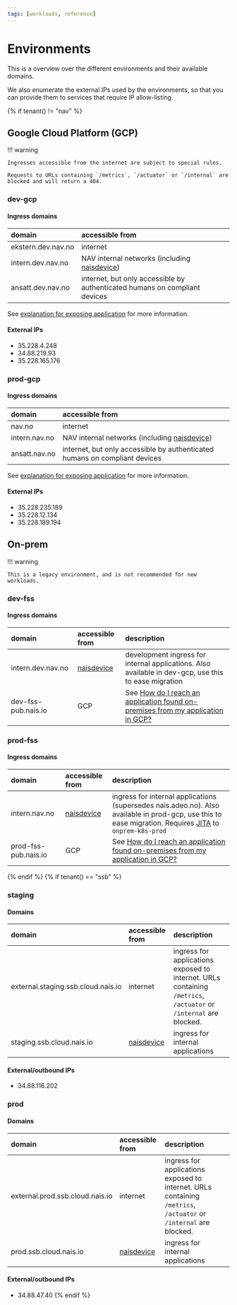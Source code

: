 ```yaml
---
tags: [workloads, reference]
---
```


# Environments

This is a overview over the different environments and their available domains.

We also enumerate the external IPs used by the environments, so that you can provide them to services that require IP allow-listing.

{% if tenant() != "nav" %}
## Google Cloud Platform (GCP)

!!! warning
    
    Ingresses accessible from the internet are subject to special rules.

    Requests to URLs containing `/metrics`, `/actuator` or `/internal` are blocked and will return a 404.

### dev-gcp

#### Ingress domains

| domain             | accessible from                                                            |
|:-------------------|:---------------------------------------------------------------------------|
| ekstern.dev.nav.no | internet                                                                   | 
| intern.dev.nav.no  | NAV internal networks (including [naisdevice])                             | 
| ansatt.dev.nav.no  | internet, but only accessible by authenticated humans on compliant devices |

See [explanation for exposing application][expose-app] for more information.

#### External IPs

- 35.228.4.248
- 34.88.219.93
- 35.228.165.176

### prod-gcp

#### Ingress domains

| domain        | accessible from                                                            |
|:--------------|:---------------------------------------------------------------------------|
| nav.no        | internet                                                                   |
| intern.nav.no | NAV internal networks (including [naisdevice])                             | 
| ansatt.nav.no | internet, but only accessible by authenticated humans on compliant devices | 

See [explanation for exposing application][expose-app] for more information.

#### External IPs

- 35.228.235.189
- 35.228.12.134
- 35.228.189.194


## On-prem

!!! warning

    This is a legacy environment, and is not recommended for new workloads. 

### dev-fss

#### Ingress domains

| domain              | accessible from | description                                                                                          |
|:--------------------|:----------------|:-----------------------------------------------------------------------------------------------------|
| intern.dev.nav.no   | [naisdevice]    | development ingress for internal applications. Also available in dev-gcp, use this to ease migration |
| dev-fss-pub.nais.io | GCP             | See [How do I reach an application found on-premises from my application in GCP?][on-prem]           |

### prod-fss

#### Ingress domains

| domain               | accessible from | description                                                                                                                                                                |
|:---------------------|:----------------|:---------------------------------------------------------------------------------------------------------------------------------------------------------------------------|
| intern.nav.no        | [naisdevice]    | ingress for internal applications (supersedes nais.adeo.no). Also available in prod-gcp, use this to ease migration. Requires [JITA][naisdevice-jita] to `onprem-k8s-prod` |
| prod-fss-pub.nais.io | GCP             | See [How do I reach an application found on-premises from my application in GCP?][on-prem]                                                                                 |

[on-prem]: ../explanations/migrating-to-gcp.md#how-do-i-reach-an-application-found-on-premises-from-my-application-in-gcp

{% endif %}
{% if tenant() == "ssb" %}
### staging

#### Domains

| domain                             | accessible from          | description                                                                                                       |
|:-----------------------------------|:-------------------------|:------------------------------------------------------------------------------------------------------------------|
| external.staging.ssb.cloud.nais.io | internet                 | ingress for applications exposed to internet. URLs containing `/metrics`, `/actuator` or `/internal` are blocked. |
| staging.ssb.cloud.nais.io          | [naisdevice][naisdevice] | ingress for internal applications                                                                                 |

#### External/outbound IPs

- 34.88.116.202

### prod

#### Domains

| domain                          | accessible from | description                                                                                                       |
|:--------------------------------|:----------------|:------------------------------------------------------------------------------------------------------------------|
| external.prod.ssb.cloud.nais.io | internet        | ingress for applications exposed to internet. URLs containing `/metrics`, `/actuator` or `/internal` are blocked. |
| prod.ssb.cloud.nais.io          | [naisdevice]    | ingress for internal applications                                                                                 |

#### External/outbound IPs

- 34.88.47.40
{% endif %}

[naisdevice]: ../../operate/naisdevice/README.md
[naisdevice-jita]: ../../operate/naisdevice/explanations/jita.md
[expose-app]: ../../workloads/application/explanations/expose.md
